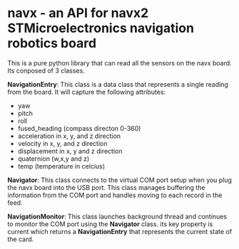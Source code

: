 # navx - an API for navx2 STMicroelectronics navigation robotics board

This is a pure python library that can read all the sensors on the navx board.  Its conposed of 3 classes.

**NavigationEntry**: This class is a data class that represents a single reading from the board.  It will capture the following attributes:
- yaw
- pitch
- roll
- fused_heading (compass directon 0-360)
- acceleration in x, y, and z direction
- velocity in x, y, and z direction
- displacement in x, y and z direction
- quaternion (w,x,y and z)
- temp (temperature in celcius)

**Navigator**: This class connects to the virtual COM port setup when you plug the navx board into the USB port. This class manages buffering the information from the COM port and handles moving to each record in the feed.

**NavigationMonitor**: This class launches background thread and continues to monitor the COM port using the **Navigator** class.  its key property is current which returns a **NavigationEntry** that represents the current state of the card.
